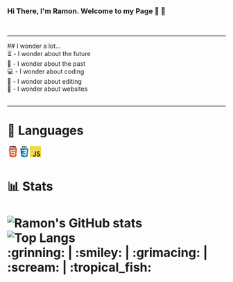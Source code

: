 ### Hi There, I'm Ramon. Welcome to my Page :wave: 👋
<br>
<hr>
## I wonder a lot...<br>
⏳ - I wonder about the future<br>
🌱 - I wonder about the past<br>
💻 - I wonder about coding<br>
📼 - I wonder about editing<br>
🌷 - I wonder about websites<br>
<br>
<hr>
 <h1>📣 Languages</h1>
<img align="left" alt="HTML5" width="26px" src="https://raw.githubusercontent.com/github/explore/80688e429a7d4ef2fca1e82350fe8e3517d3494d/topics/html/html.png?size=48" />
<img align="left" alt="CSS3" width="26px" src="https://raw.githubusercontent.com/github/explore/80688e429a7d4ef2fca1e82350fe8e3517d3494d/topics/css/css.png?size=48" />
<img align="left" alt="Javascript" width="26px" src="https://raw.githubusercontent.com/github/explore/80688e429a7d4ef2fca1e82350fe8e3517d3494d/topics/javascript/javascript.png?size=48" />
<br>
<br>
<h1>📊 Stats<h1>
<img alt="Ramon's GitHub stats" src="https://github-readme-stats-zotk.vercel.app/api?username=ariasramon&show_icons=true&theme=radical">
<br>
<img alt="Top Langs" src="https://github-readme-stats.vercel.app/api/top-langs/?username=ariasramon&langs_count=8&theme=dark">
<br>
:grinning: | :smiley: | :grimacing: | :scream: | :tropical_fish:
